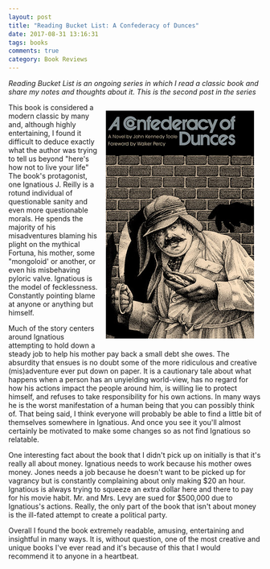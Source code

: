 ```yaml
---
layout: post
title: "Reading Bucket List: A Confederacy of Dunces"
date: 2017-08-31 13:16:31
tags: books
comments: true
category: Book Reviews
---
```


*Reading Bucket List is an ongoing series in which I read a classic book and share my notes and thoughts about it.  This is the second post in the series*

<img src="/images/confederacy-of-dunces.jpg" style="float:right; margin:15px;"/>This book is considered a modern classic by many and, although highly entertaining, I found it difficult to deduce exactly what the author was trying to tell us beyond "here's how not to live your life"  The book's protagonist, one Ignatious J. Reilly is a rotund individual of questionable sanity and even more questionable morals.  He spends the majority of his misadventures  blaming his plight on the mythical Fortuna, his mother, some "mongoloid' or another, or even his misbehaving pyloric valve.  Ignatious is the model of fecklessness.  Constantly pointing blame at anyone or anything but himself.

Much of the story centers around Ignatious attempting to hold down a steady job to help his mother pay back a small debt she owes.  The absurdity that ensues is no doubt some of the more ridiculous and creative (mis)adventure ever put down on paper.    It is a cautionary tale about what happens when a person has an unyielding world-view, has no regard for how his actions impact the people around him, is willing lie to protect himself, and refuses to take responsibility for his own actions.  In many ways he is the worst manifestation of a human being that you can possibly think of.  That being said, I think everyone will probably be able to find a little bit of themselves somewhere in Ignatious.  And once you see it you'll almost certainly be motivated to make some changes so as not find Ignatious so relatable.  

One interesting fact about the book that I didn't pick up on initially is that it's really all about money.  Ignatious needs to work because his mother owes money.  Jones needs a job because he doesn't want to be picked up for vagrancy but is constantly complaining about only making $20 an hour.  Ignatious is always trying to squeeze an extra dollar here and there to pay for his movie habit.  Mr. and Mrs. Levy are sued for $500,000 due to Ignatious's actions.  Really, the only part of the book that isn't about money is the ill-fated attempt to create a political party.

Overall I found the book extremely readable, amusing, entertaining and insightful in many ways.  It is, without question, one of the most creative and unique books I've ever read and it's because of this that I would recommend it to anyone in a heartbeat.